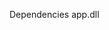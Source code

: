Dependencies
                                                                                                           app.dll
